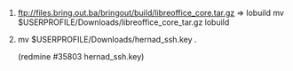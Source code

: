 1) ftp://files.bring.out.ba/bringout/build/libreoffice_core.tar.gz 
   => lobuild
   mv $USERPROFILE/Downloads/libreoffice_core_tar.gz lobuild
   
2) mv $USERPROFILE/Downloads/hernad_ssh.key .

   (redmine #35803 hernad_ssh.key)
   